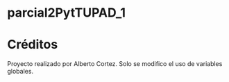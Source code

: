 # parcial2PytTUPAD_1

# Créditos
Proyecto realizado por Alberto Cortez. Solo se modifico el uso de variables globales.